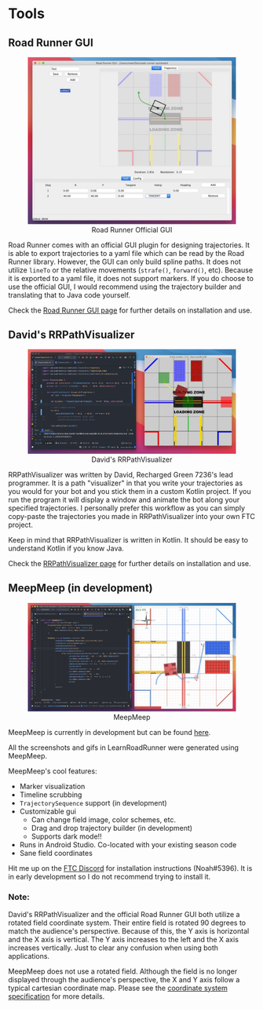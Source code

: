 # Tools

## Road Runner GUI

<figure align="center">
    <img src="./assets/tools/rr-gui-half-compressed.jpg" alt="Screenshot depicting Road Runner's Path Building GUI">
    <figcaption class="mt-2 text-gray-600 text-center">Road Runner Official GUI</figcaption>
</figure>

Road Runner comes with an official GUI plugin for designing trajectories. It is able to export trajectories to a yaml file which can be read by the Road Runner library.
However, the GUI can only build spline paths. It does not utilize `lineTo` or the relative movements (`strafe()`, `forward()`, etc). Because it is exported to a yaml file, it does not support markers.
If you do choose to use the official GUI, I would recommend using the trajectory builder and translating that to Java code yourself.

Check the [Road Runner GUI page](/tool/road-runner-gui) for further details on installation and use.

## David's RRPathVisualizer

<figure align="center">
    <img src="./assets/tools/rrpathviz-half-compressed.jpg" alt="Screenshot depicting David's RRPathVisualizer">
    <figcaption class="mt-2 text-gray-600 text-center">David's RRPathVisualizer</figcaption>
</figure>

RRPathVisualizer was written by David, Recharged Green 7236's lead programmer. It is a path "visualizer" in that you write your trajectories as you would for your bot and you stick them in a custom Kotlin project. If you run the program it will display a window and animate the bot along your specified trajectories. I personally prefer this workflow as you can simply copy-paste the trajectories you made in RRPathVisualizer into your own FTC project.

Keep in mind that RRPathVisualizer is written in Kotlin. It should be easy to understand Kotlin if you know Java.

Check the [RRPathVisualizer page](/tool/rrpathvisualizer) for further details on installation and use.

## MeepMeep (in development)

<figure align="center">
    <img src="./assets/tools/meepmeep-half-compressed.jpg" alt="Screenshot depicting MeepMeep">
    <figcaption class="mt-2 text-gray-600 text-center">MeepMeep</figcaption>
</figure>

MeepMeep is currently in development but can be found [here](https://github.com/NoahBres/MeepMeep).

All the screenshots and gifs in LearnRoadRunner were generated using MeepMeep.

MeepMeep's cool features:

- Marker visualization
- Timeline scrubbing
- `TrajectorySequence` support (in development)
- Customizable gui
  - Can change field image, color schemes, etc.
  - Drag and drop trajectory builder (in development)
  - Supports dark mode!!
- Runs in Android Studio. Co-located with your existing season code
- Sane field coordinates

Hit me up on the [FTC Discord](https://discord.gg/first-tech-challenge) for installation instructions (Noah#5396). It is in early development so I do not recommend trying to install it.

### Note:

David's RRPathVisualizer and the official Road Runner GUI both utilize a rotated field coordinate system. Their entire field is rotated 90 degrees to match the audience's perspective. Because of this, the Y axis is horizontal and the X axis is vertical. The Y axis increases to the left and the X axis increases vertically. Just to clear any confusion when using both applications.

MeepMeep does not use a rotated field. Although the field is no longer displayed through the audience's perspective, the X and Y axis follow a typical cartesian coordinate map. Please see the [coordinate system specification](/trajectories.html#coordinate-system) for more details.
